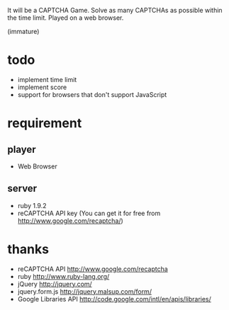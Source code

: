 It will be a CAPTCHA Game. Solve as many CAPTCHAs as possible within the time limit.
Played on a web browser.

(immature)

# todo
* implement time limit
* implement score
* support for browsers that don't support JavaScript

# requirement
## player
* Web Browser
## server
* ruby 1.9.2
* reCAPTCHA API key (You can get it for free from http://www.google.com/recaptcha/)

# thanks
* reCAPTCHA API http://www.google.com/recaptcha
* ruby http://www.ruby-lang.org/
* jQuery http://jquery.com/
* jquery.form.js http://jquery.malsup.com/form/
* Google Libraries API http://code.google.com/intl/en/apis/libraries/